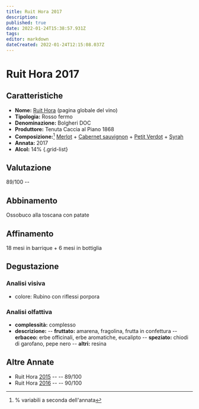 ```yaml
---
title: Ruit Hora 2017
description: 
published: true
date: 2022-01-24T15:38:57.931Z
tags: 
editor: markdown
dateCreated: 2022-01-24T12:15:08.037Z
---
```


<div class="annata">

# Ruit Hora 2017

## Caratteristiche
- **Nome:** <span class="nome">[Ruit Hora](/vini/Italia/Toscana/Tenuta-Caccia-al-Piano-1868/Ruit-Hora/scheda-globale)</span> (pagina globale del vino) 
- **Tipologia:** Rosso fermo
- **Denominazione:** <span class="denominazione">Bolgheri DOC</span> 
- **Produttore:** <span class="cantina">Tenuta Caccia al Piano 1868</span> 
- **Composizione:**[^1] <span class="vitigno"> [Merlot](/vitigni/Francia/bacca-nera/merlot) + [Cabernet sauvignon](/vitigni/Francia/bacca-nera/cabernet-sauvignon) + [Petit Verdot](/vitigni/Francia/bacca-nera/petit-verdot) + [Syrah](/vitigni/Francia/bacca-nera/syrah) </span>
- **Annata:** <span class="annocorrente">2017</span>
- **Alcol:** 14%
{.grid-list}

## Valutazione

<span class="punteggio">89/100</span> -- <span class="valutazione"><span class="star-4"></span></span>

## Abbinamento
Ossobuco alla toscana con patate

## Affinamento
18 mesi in barrique + 6 mesi in bottiglia

## Degustazione

### Analisi visiva
- colore: Rubino con riflessi porpora

### Analisi olfattiva

<div class="vini vini-2017" id="Ruit-Hora"></div>
<div class="olfattiva-testo">

- **complessità:**  <span class="complessitaVino">complesso</span>
- **descrizione:** 
  -- **<span class="fruttatoInput">fruttato</span>:** amarena, fragolina, frutta in confettura
  -- **<span class="vegetaleInput">erbaceo</span>:** erbe officinali, erbe aromatiche, eucalipto
  -- **<span class="speziatoInput">speziato</span>:** chiodi di garofano, pepe nero
  -- **<span class="altriInput">altri</span>:** resina

</div>

## Altre Annate
- Ruit Hora [2015](/vini/Italia/Toscana/Tenuta-Caccia-al-Piano/Ruit-Hora/2015) -- <span class="star-4"></span> -- 89/100
- Ruit Hora [2016](/vini/Italia/Toscana/Tenuta-Caccia-al-Piano/Ruit-Hora/2016) -- <span class="star-4"></span> -- 90/100

  
[^1]: % variabili a seconda dell'annata
  
</div>